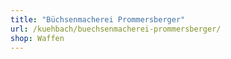 ```yaml
---
title: "Büchsenmacherei Prommersberger"
url: /kuehbach/buechsenmacherei-prommersberger/
shop: Waffen
---
```

